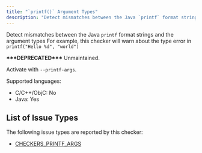 ```yaml
---
title: "`printf()` Argument Types"
description: "Detect mismatches between the Java `printf` format strings and the argument types For example, this checker will warn about the type error in `printf(\"Hello %d\", \"world\")`"
---
```


Detect mismatches between the Java `printf` format strings and the argument types For example, this checker will warn about the type error in `printf("Hello %d", "world")`

**\*\*\*DEPRECATED\*\*\*** Unmaintained.

Activate with `--printf-args`.

Supported languages:
- C/C++/ObjC: No
- Java: Yes



## List of Issue Types

The following issue types are reported by this checker:
- [CHECKERS_PRINTF_ARGS](/docs/next/all-issue-types#checkers_printf_args)
